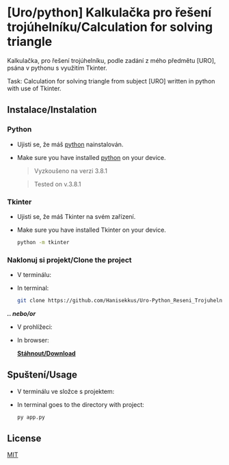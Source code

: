 
# [Uro/python] Kalkulačka pro řešení trojúhelníku/Calculation for solving triangle

 Kalkulačka, pro řešení trojúhelníku, podle zadání z mého předmětu [URO], psána v pythonu s využitím Tkinter.

 Task: Calculation for solving triangle from subject [URO] written in python with use of Tkinter.

## Instalace/Instalation

### Python
 * Ujisti se, že máš [python](https://www.python.org/downloads/) nainstalován.
 * Make sure you have installed [python](https://www.python.org/downloads/) on your device.
 
   > Vyzkoušeno na verzi 3.8.1
  
   > Tested on v.3.8.1

### Tkinter
 * Ujisti se, že máš Tkinter na svém zařízení.
 * Make sure you have installed Tkinter on your device.
 
   ```bash
   python -m tkinter
   ```

### Naklonuj si projekt/Clone the project
 * V terminálu:
 * In terminal:

    ```bash
    git clone https://github.com/Hanisekkus/Uro-Python_Reseni_Trojuhelniku.git
    ```

**_.. nebo/or_** 
 * V prohlížeci:
 * In browser:

    [**Stáhnout/Download**](https://github.com/Hanisekkus/Uro-Python_Reseni_Trojuhelniku/archive/master.zip)

## Spuštení/Usage

 * V terminálu ve složce s projektem:
 * In terminal goes to the directory with project:

    ```bash
    py app.py
    ```

## License
 [MIT](https://choosealicense.com/licenses/mit/)
